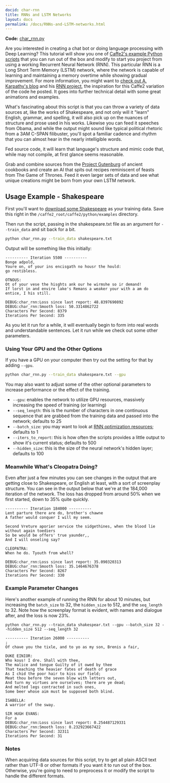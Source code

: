 ```yaml
---
docid: char-rnn
title: RNNs and LSTM Networks
layout: docs
permalink: /docs/RNNs-and-LSTM-networks.html
---
```


**Code:** [char_rnn.py](https://github.com/caffe2/caffe2/blob/master/caffe2/python/examples/char_rnn.py)

Are you interested in creating a chat bot or doing language processing with Deep Learning? This tutorial will show you one of [Caffe2's example Python scripts](https://github.com/caffe2/caffe2/tree/master/caffe2/python/examples) that you can run out of the box and modify to start you project from using a working Recurrent Neural Network (RNN). This particular RNN is a Long Short Term Memory (LSTM) network, where the network is capable of learning and maintaining a memory overtime while showing gradual improvement. For more information, you might want to [check out A. Karpathy's blog](http://karpathy.github.io/2015/05/21/rnn-effectiveness/) and his [RNN project](https://github.com/karpathy/char-rnn), the inspiration for this Caffe2 variation of the code he posted. It goes into further technical detail with some great animations and examples.

What's fascinating about this script is that you can throw a variety of data sources at, like the works of Shakespeare, and not only will it "learn" English, grammar, and spelling, it will also pick up on the nuances of structure and prose used in his works. Likewise you can feed it speeches from Obama, and while the output might sound like typical political rhetoric from a 3AM C-SPAN filibuster, you'll spot a familiar cadence and rhythm that you can almost hear in the nearly intelligible words.

Fed source code, it will learn that language's structure and mimic code that, while may not compile, at first glance seems reasonable.

Grab and combine sources from the [Project Gutenburg](https://www.gutenberg.org/) of ancient cookbooks and create an AI that spits out recipes reminiscent of feasts from The Game of Thrones. Feed it even larger sets of data and see what unique creations might be born from your own LSTM network.

## Usage Example - Shakespeare

First you'll want to [download some Shakespeare](../static/datasets/shakespeare.txt) as your training data. Save this right in the `/caffe2_root/caffe2/python/examples` directory.

Then run the script, passing in the shakespeare.txt file as an argument for `--train_data` and sit back for a bit.

```bash
python char_rnn.py --train_data shakespeare.txt
```

Output will be something like this initially:

```
---------- Iteration 5500 ----------
Bonge adpold,
Youre on, of your ins encisgath no housr the hould:
go restibless.

OTNOUS:
Ot of your vese the hisghts ank our he wirmshe so ir demand!
If lorst in and envire lake's Remans a weaker your with a am do entice, I his still.

DEBUG:char_rnn:Loss since last report: 48.8397690892
DEBUG:char_rnn:Smooth loss: 50.3314862722
Characters Per Second: 8379
Iterations Per Second: 335
```

As you let it run for a while, it will eventually begin to form into real words and understandable sentences. Let it run while we check out some other parameters.

### Using Your GPU and the Other Options

If you have a GPU on your computer then try out the setting for that by adding `--gpu`.

```bash
python char_rnn.py --train_data shakespeare.txt --gpu
```

You may also want to adjust some of the other optional parameters to increase performance or the effect of the training.

* `--gpu`: enables the network to utilize GPU resources, massively increasing the speed of training (or learning)
* `--seq_length`: this is the number of characters in one continuous sequence that are grabbed from the training data and passed into the network; defaults to 25
* `--batch_size`: you may want to look at [RNN optimization resources](https://svail.github.io/rnn_perf/); defaults to 1
* `--iters_to_report`: this is how often the scripts provides a little output to show it's current status; defaults to 500
* `--hidden_size`: this is the size of the neural network's hidden layer; defaults to 100



### Meanwhile What's Cleopatra Doing?

Even after just a few minutes you can see changes in the output that are getting close to Shakespeare, or English at least, with a sort of screenplay structure. You can see in the output below that we're at the 184,000 iteration of the network. The loss has dropped from around 50% when we first started, down to 35% quite quickly.

```
---------- Iteration 184000 ----------
Lent parture there are do, brother's chawne
A father would conquer I will my seem.

Second Vreture aporier service the sidgethines, when the blood lie without again toediers
So be would be offers' true yaunder,,
And I will onseling say?

CLEOPATRA:
When he do. Tyouth from whell?

DEBUG:char_rnn:Loss since last report: 35.090320313
DEBUG:char_rnn:Smooth loss: 35.1464676378
Characters Per Second: 8267
Iterations Per Second: 330
```

### Example Parameter Changes

Here's another example of running the RNN for about 10 minutes, but increasing the `batch_size` to 32, the `hidden_size` to 512, and the `seq_length` to 32. Note how the screenplay format is evident, with names and dialogue after, and the loss is now 23%.

```
python char_rnn.py --train_data shakespear.txt --gpu --batch_size 32 --hidden_size 512 --seq_length 32

---------- Iteration 26000 ----------
;
Of chave you the tixle, and to yo as my son, Brenis a fair,

DUKE EINIOR:
Who kous! I dre. Shall with thee,
The malice and tongue Guilty of it owed by thee
That teaching the heavier fates of death of grace
As I chid the poor hair to kiss our field;
Meat thou before the seven blow with letters out,
And turn my virtues are ourselves; there are ye dead;
And melted legs contracted in such ones,
Some beer whose aim must be supposed both blind.

ISABELLA:
A warrior of the sway.

SIR HUGH EVANS:
For a
DEBUG:char_rnn:Loss since last report: 0.254487129331
DEBUG:char_rnn:Smooth loss: 0.232923667422
Characters Per Second: 32311
Iterations Per Second: 31
```

### Notes

When acquiring data sources for this script, try to get all plain ASCII text rather than UTF-8 or other formats if you want it to run out of the box. Otherwise, you're going to need to preprocess it or modify the script to handle the different formats.
